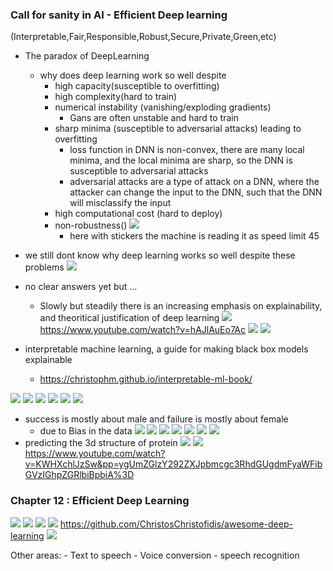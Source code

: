 ### Call for sanity in AI - Efficient Deep learning
(Interpretable,Fair,Responsible,Robust,Secure,Private,Green,etc)

- The paradox of DeepLearning
    - why does deep learning work so well despite 
        - high capacity(susceptible to overfitting) 
        -  high complexity(hard to train)
        - numerical instability (vanishing/exploding gradients)
            - Gans are often unstable and hard to train
        - sharp minima (susceptible to adversarial attacks) leading to overfitting
            - loss function in DNN is non-convex, there are many local minima, and the local minima are sharp, so the DNN is susceptible to adversarial attacks
            - adversarial attacks are a type of attack on a DNN, where the attacker can change the input to the DNN, such that the DNN will misclassify the input
        - high computational cost (hard to deploy)
        - non-robustness()
            ![](2023-09-23-09-19-35.png)
            - here with stickers the machine is reading it as speed limit 45

- we still dont know why deep learning works so well despite these problems
![](2023-09-23-09-20-46.png)
- no clear answers yet but ...
    - Slowly but steadily there is an increasing emphasis on explainability, and theoritical justification of deep learning
![](2023-09-23-09-23-35.png)
https://www.youtube.com/watch?v=hAJlAuEo7Ac
![](2023-09-23-09-27-32.png)
![](2023-09-23-09-27-41.png)
- interpretable machine learning, a guide for making black box models explainable
    - https://christophm.github.io/interpretable-ml-book/

![](2023-09-23-09-28-57.png)
![](2023-09-23-09-30-17.png)
![](2023-09-23-09-31-26.png)
![](2023-09-23-09-32-22.png)
![](2023-09-23-09-32-46.png)
![](2023-09-23-09-33-05.png)
- success is mostly about male and failure is mostly about female
    - due to Bias in the data
![](2023-09-23-09-34-11.png)
![](2023-09-23-09-34-59.png)
![](2023-09-23-09-35-22.png)
![](2023-09-23-09-36-21.png)
![](2023-09-23-09-37-29.png)
![](2023-09-23-09-38-33.png)
![](2023-09-23-09-39-09.png)
- predicting the 3d structure of protein
![](2023-09-23-09-41-40.png)
![](2023-09-23-09-42-43.png)
https://www.youtube.com/watch?v=KWHXchlJzSw&pp=ygUmZGlzY292ZXJpbmcgc3RhdGUgdmFyaWFibGVzIGhpZGRlbiBpbiA%3D

### Chapter 12 : Efficient Deep Learning

![](2023-09-23-09-44-24.png)
![](2023-09-23-09-45-05.png)
![](2023-09-23-09-44-50.png)
![](2023-09-23-09-45-27.png)
https://github.com/ChristosChristofidis/awesome-deep-learning
![](2023-09-23-09-46-51.png)

Other areas:
    - Text to speech
    - Voice conversion
    - speech recognition